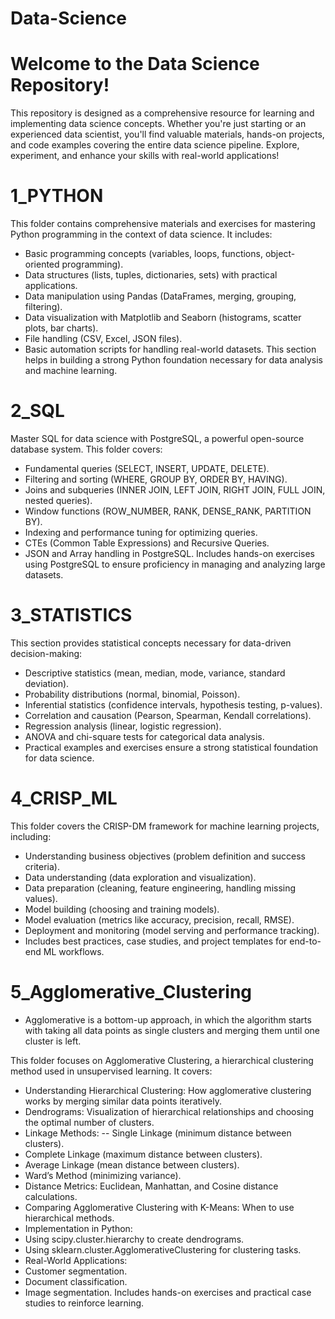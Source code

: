 # Data-Science

# Welcome to the Data Science Repository!

This repository is designed as a comprehensive resource for learning and implementing data science concepts. Whether you're just starting or an experienced data scientist, you'll find valuable materials, hands-on projects, and code examples covering the entire data science pipeline. Explore, experiment, and enhance your skills with real-world applications!

# 1_PYTHON
This folder contains comprehensive materials and exercises for mastering Python programming in the context of data science. It includes:

- Basic programming concepts (variables, loops, functions, object-oriented programming).
- Data structures (lists, tuples, dictionaries, sets) with practical applications.
- Data manipulation using Pandas (DataFrames, merging, grouping, filtering).
- Data visualization with Matplotlib and Seaborn (histograms, scatter plots, bar charts).
- File handling (CSV, Excel, JSON files).
- Basic automation scripts for handling real-world datasets.
This section helps in building a strong Python foundation necessary for data analysis and machine learning.

# 2_SQL
Master SQL for data science with PostgreSQL, a powerful open-source database system. This folder covers:

- Fundamental queries (SELECT, INSERT, UPDATE, DELETE).
- Filtering and sorting (WHERE, GROUP BY, ORDER BY, HAVING).
- Joins and subqueries (INNER JOIN, LEFT JOIN, RIGHT JOIN, FULL JOIN, nested queries).
- Window functions (ROW_NUMBER, RANK, DENSE_RANK, PARTITION BY).
- Indexing and performance tuning for optimizing queries.
- CTEs (Common Table Expressions) and Recursive Queries.
- JSON and Array handling in PostgreSQL.
Includes hands-on exercises using PostgreSQL to ensure proficiency in managing and analyzing large datasets.

# 3_STATISTICS
This section provides statistical concepts necessary for data-driven decision-making:

- Descriptive statistics (mean, median, mode, variance, standard deviation).
- Probability distributions (normal, binomial, Poisson).
- Inferential statistics (confidence intervals, hypothesis testing, p-values).
- Correlation and causation (Pearson, Spearman, Kendall correlations).
- Regression analysis (linear, logistic regression).
- ANOVA and chi-square tests for categorical data analysis.
- Practical examples and exercises ensure a strong statistical foundation for data science.

# 4_CRISP_ML
This folder covers the CRISP-DM framework for machine learning projects, including:

- Understanding business objectives (problem definition and success criteria).
- Data understanding (data exploration and visualization).
- Data preparation (cleaning, feature engineering, handling missing values).
- Model building (choosing and training models).
- Model evaluation (metrics like accuracy, precision, recall, RMSE).
- Deployment and monitoring (model serving and performance tracking).
- Includes best practices, case studies, and project templates for end-to-end ML workflows.

# 5_Agglomerative_Clustering

- Agglomerative is a bottom-up approach, in which the algorithm starts with taking all data points as single clusters and merging them until one cluster is left.
  
This folder focuses on Agglomerative Clustering, a hierarchical clustering method used in unsupervised learning. It covers:

- Understanding Hierarchical Clustering: How agglomerative clustering works by merging similar data points iteratively.
- Dendrograms: Visualization of hierarchical relationships and choosing the optimal number of clusters.
- Linkage Methods:
  --  Single Linkage (minimum distance between clusters).
 -  Complete Linkage (maximum distance between clusters).
 -  Average Linkage (mean distance between clusters).
 -  Ward’s Method (minimizing variance).
- Distance Metrics: Euclidean, Manhattan, and Cosine distance calculations.
- Comparing Agglomerative Clustering with K-Means: When to use hierarchical methods.
- Implementation in Python:
 - Using scipy.cluster.hierarchy to create dendrograms.
 - Using sklearn.cluster.AgglomerativeClustering for clustering tasks.
- Real-World Applications:
 - Customer segmentation.
 - Document classification.
 - Image segmentation.
Includes hands-on exercises and practical case studies to reinforce learning.




